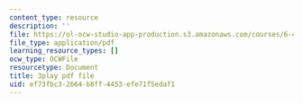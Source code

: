 ```yaml
---
content_type: resource
description: ''
file: https://ol-ocw-studio-app-production.s3.amazonaws.com/courses/6-451-principles-of-digital-communication-ii-spring-2005/ef73fbc32664b8ff4453efe71f5edaf1_vXB3QmTg8YQ.pdf
file_type: application/pdf
learning_resource_types: []
ocw_type: OCWFile
resourcetype: Document
title: 3play pdf file
uid: ef73fbc3-2664-b8ff-4453-efe71f5edaf1
---
```

